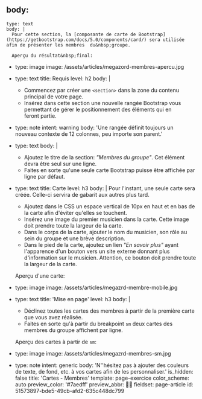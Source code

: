 body:
  -
    type: text
    body: |
      Pour cette section, la [composante de carte de Bootstrap](https://getbootstrap.com/docs/5.0/components/card/) sera utilisée afin de présenter les membres  du&nbsp;groupe.
      
      Aperçu du résultat&nbsp;final:
  -
    type: image
    image: /assets/articles/megazord-membres-apercu.jpg
  -
    type: text
    title: Requis
    level: h2
    body: |
      - Commencez par créer une `<section>` dans la zone du contenu principal de votre&nbsp;page.
      - Insérez dans cette section une nouvelle rangée Bootstrap vous permettant de gérer le positionnement des éléments qui en feront&nbsp;partie.
  -
    type: note
    intent: warning
    body: 'Une rangée définit toujours un nouveau contexte de 12 colonnes, peu importe son&nbsp;parent.'
  -
    type: text
    body: |
      - Ajoutez le titre de la section: _"Membres du groupe"_. Cet élément devra être seul sur une&nbsp;ligne.
      - Faites en sorte qu'une seule carte Bootstrap puisse être affichée par ligne par&nbsp;défaut.
  -
    type: text
    title: Carte
    level: h3
    body: |
      Pour l'instant, une seule carte sera créée. Celle-ci servira de gabarit aux autres plus&nbsp;tard.
      
      - Ajoutez dans le CSS un espace vertical de 10px en haut et en bas de la carte afin d'éviter qu'elles se&nbsp;touchent.
      - Insérez une image du premier musicien dans la carte. Cette image doit prendre toute la largeur de la&nbsp;carte.
      - Dans le corps de la carte, ajouter le nom du musicien, son rôle au sein du groupe et une brève&nbsp;description.
      - Dans le pied de la carte, ajoutez un lien _"En savoir plus"_ ayant l'apparence d'un bouton vers un site externe donnant plus d'information sur le musicien. Attention, ce bouton doit prendre toute la largeur de la&nbsp;carte.
      
      Aperçu d'une&nbsp;carte:
  -
    type: image
    image: /assets/articles/megazrd-membre-mobile.jpg
  -
    type: text
    title: 'Mise en page'
    level: h3
    body: |
      - Déclinez toutes les cartes des membres à partir de la première carte que vous avez&nbsp;réalisée.
      - Faites en sorte qu'à partir du breakpoint `sm` deux cartes des membres du groupe affichent par&nbsp;ligne.
      
      Aperçu des cartes à partir de&nbsp;`sm`:
  -
    type: image
    image: /assets/articles/megazrd-membres-sm.jpg
  -
    type: note
    intent: generic
    body: 'N''hésitez pas à ajouter des couleurs de texte, de fond, etc. à vos cartes afin de les&nbsp;personnaliser.'
is_hidden: false
title: 'Cartes - Membres'
template: page-exercice
color_scheme: auto
preview_color: '#7aedff'
preview_abbr: 👨‍🎤
fieldset: page-article
id: 51573897-bde5-49cb-afd2-635c448dc799
